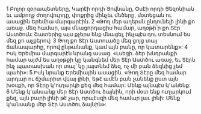 1 Բոլոր զօրապետները, Կարէի որդի Յովնանը, Օսէի որդի Յեզոնիան եւ ամբողջ ժողովուրդը, փոքրից մինչեւ մեծերը, մօտեցան ու ասացին Երեմիա մարգարէին. 2 «Թող մեր աղերսն ընդունելի լինի քո առաջ. մեզ համար, այս մնացորդացիս համար, աղօթի՛ր քո Տէր Աստծուն: Շատերից այս քչերս ենք մնացել, ինչպէս դու տեսնում ես մեզ քո աչքերով: 3 Թող քո Տէր Աստուածը մեզ ցոյց տայ ճանապարհը, որով ընթանանք, կամ այն բանը, որ կատարենք»:
4 Իսկ Երեմիա մարգարէն նրանց ասաց. «Լսեցի. ձեր խնդրանքի համար այժմ ես աղօթքի կը կանգնեմ մեր Տէր Աստծու առաջ, եւ Տէրն ինչ պատասխան որ տայ՝ կը յայտնեմ ձեզ, ոչ մի բան ձեզնից չեմ պահի»:
5 Իսկ նրանք Երեմիային ասացին. «Թող Տէրը մեզ համար արդար ու ճշմարիտ վկայ լինի, եթէ ամէն բան չանենք ըստ այն խօսքի, որ Տէրը կ՚ուղարկի քեզ մեզ համար: Մենք այնպէս կ՚անենք: 6 Մենք կ՚անսանք մեր Տէր Աստծու ձայնին, որի մօտ ենք ուղարկում քեզ, այն բարի լինի թէ չար, որպէսզի մեզ համար լաւ լինի: Մենք կ՚անսանք մեր Տէր Աստծու ձայնին»:
